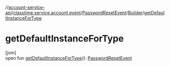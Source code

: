 //[account-service-api](../../../../index.md)/[classtime.service.account.event](../../index.md)/[PasswordResetEvent](../index.md)/[Builder](index.md)/[getDefaultInstanceForType](get-default-instance-for-type.md)

# getDefaultInstanceForType

[jvm]\
open fun [getDefaultInstanceForType](get-default-instance-for-type.md)(): [PasswordResetEvent](../index.md)
